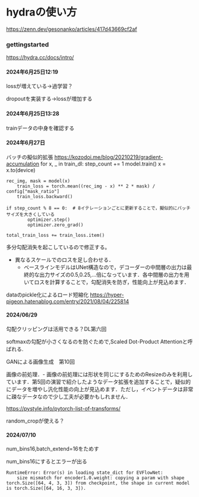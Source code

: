 # hydraの使い方

https://zenn.dev/gesonanko/articles/417d43669cf2af

### gettingstarted

https://hydra.cc/docs/intro/

#### 2024年6月25日12:19

lossが増えている→過学習？

dropoutを実装する→lossが増加する

#### 2024年6月25日13:28

trainデータの中身を確認する

#### 2024年6月27日

バッチの擬似的拡張
https://kozodoi.me/blog/20210219/gradient-accumulation
    for x, _ in train_dl:
        step_count += 1
        model.train()
        x = x.to(device)

    rec_img, mask = model(x)
        train_loss = torch.mean((rec_img - x) ** 2 * mask) / config["mask_ratio"]
        train_loss.backward()

    if step_count % 8 == 0:  # 8イテレーションごとに更新することで，擬似的にバッチサイズを大きくしている
            optimizer.step()
            optimizer.zero_grad()

    total_train_loss += train_loss.item()

多分勾配消失を起こしているので修正する。

- 異なるスケールでのロスを足し合わせる．
  - ベースラインモデルはUNet構造なので，デコーダーの中間層の出力は最終的な出力サイズの0.5,0.25,...倍になっています．各中間層の出力を用いてロスを計算することで，勾配消失を防ぎ，性能向上が見込めます．

dataのpickle化によるロード短縮化
https://hyper-pigeon.hatenablog.com/entry/2021/08/04/225814

#### 2024/06/29

勾配クリッピングは活用できる？DL第六回

softmaxの勾配が小さくなるのを防ぐためで,Scaled Dot-Product
Attentionと呼ばれる.

GANによる画像生成　第10回

画像の前処理．- 画像の前処理には形状を同じにするためのResizeのみを利用しています．第5回の演習で紹介したようなデータ拡張を追加することで，疑似的にデータを増やし汎化性能の向上が見込めます．ただし，イベントデータは非常に疎なデータなので少し工夫が必要かもしれません．

https://pystyle.info/pytorch-list-of-transforms/

random_cropが使える？

#### 2024/07/10

num_bins16,batch_extend=16をためす

num_bins16にするとエラーが出る

```
RuntimeError: Error(s) in loading state_dict for EVFlowNet:
	size mismatch for encoder1.0.weight: copying a param with shape torch.Size([64, 4, 3, 3]) from checkpoint, the shape in current model is torch.Size([64, 16, 3, 3]).
```
